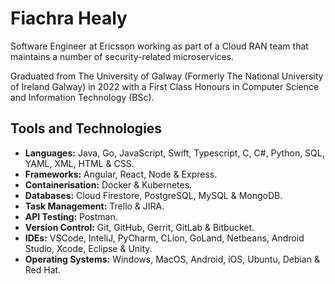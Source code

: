 # Fiachra Healy

Software Engineer at Ericsson working as part of a Cloud RAN team that maintains a number of security-related microservices. 

Graduated from The University of Galway (Formerly The National University of Ireland Galway) in 2022 with a First Class Honours in Computer Science and Information Technology (BSc).

## Tools and Technologies

- **Languages:** Java, Go, JavaScript, Swift, Typescript, C, C#, Python, SQL, YAML, XML, HTML & CSS. 
- **Frameworks:** Angular, React, Node & Express.
- **Containerisation:** Docker & Kubernetes.
- **Databases:** Cloud Firestore, PostgreSQL, MySQL & MongoDB.
- **Task Management:** Trello & JIRA.
- **API Testing:** Postman.
- **Version Control:** Git, GitHub, Gerrit, GitLab & Bitbucket.
- **IDEs:** VSCode, InteliJ, PyCharm, CLion, GoLand, Netbeans, Android Studio, Xcode, Eclipse & Unity. 
- **Operating Systems:** Windows, MacOS, Android, iOS, Ubuntu, Debian & Red Hat.


